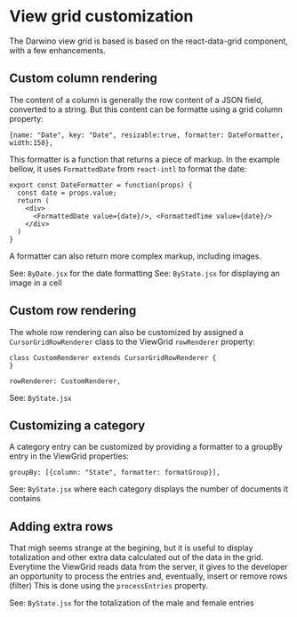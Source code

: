 # View grid customization

The Darwino view grid is based is based on the react-data-grid component, with a few enhancements.

## Custom column rendering
The content of a column is generally the row content of a JSON field, converted to a string.
But this content can be formatte using a grid column property:

    {name: "Date", key: "Date", resizable:true, formatter: DateFormatter, width:150},

This formatter is a function that returns a piece of markup. In the example bellow, it uses `FormattedDate` from `react-intl` to format the date:

    export const DateFormatter = function(props) {
      const date = props.value;
      return (
        <div>
          <FormattedDate value={date}/>, <FormattedTime value={date}/>
        </div>
      )
    }

A formatter can also return more complex markup, including images. 
        
See: `ByDate.jsx` for the date formatting
See: `ByState.jsx` for displaying an image in a cell

## Custom row rendering
The whole row rendering can also be customized by assigned a `CursorGridRowRenderer` class to the ViewGrid `rowRenderer` property:

    class CustomRenderer extends CursorGridRowRenderer {   
    }    
    
    rowRenderer: CustomRenderer,

See: `ByState.jsx`    

## Customizing a category
A category entry can be customized by providing a formatter to a groupBy entry in the ViewGrid properties:

    groupBy: [{column: "State", formatter: formatGroup}],

See: `ByState.jsx` where each category displays the number of documents it contains

## Adding extra rows
That migh seems strange at the begining, but it is useful to display totalization and other extra data calculated out of the data in the grid.
Everytime the ViewGrid reads data from the server, it gives to the developer an opportunity to process the entries and, eventually, insert or remove rows (filter)
This is done using the `processEntries` property.

See: `ByState.jsx` for the totalization of the male and female entries
